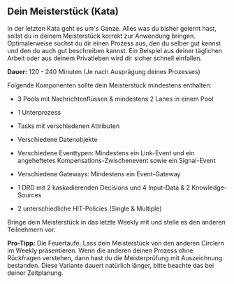 ## Dein Meisterstück (Kata)

In der letzten Kata geht es um's Ganze. Alles was du bisher gelernt hast, sollst du in deinem Meisterstück korrekt zur Anwendung bringen. Optimalerweise suchst du dir einen Prozess aus, den du selber gut kennst und den du auch gut beschreiben kannst. Ein Beispiel aus deiner täglichen Arbeit oder aus deinem Privatleben wird dir sicher schnell einfallen.

**Dauer:** 120 - 240 Minuten (Je nach Ausprägung deines Prozesses)

Folgende Komponenten sollte dein Meisterstück mindestens enthalten:

- 3 Pools mit Nachrichtenflüssen & mindestens 2 Lanes in einem Pool

- 1 Unterprozess

- Tasks mit verschiedenen Attributen

- Verschiedene Datenobjekte

- Verschiedene Eventtypen: Mindestens ein Link-Event und ein angeheftetes Kompensations-Zwischenevent sowie ein Signal-Event

- Verschiedene Gateways: Mindestens ein Event-Gateway

- 1 DRD mit 2 kaskadierenden Decisions und 4 Input-Data & 2 Knowledge-Sources

- 2 unterschiedliche HIT-Policies (Single & Multiple)


Bringe dein Meisterstück in das letzte Weekly mit und stelle es den anderen Teilnehmern vor.

**Pro-Tipp:** Die Feuertaufe. Lass dein Meisterstück von den anderen Circlern im Weekly präsentieren. Wenn die anderen deinen Prozess ohne Rückfragen verstehen, dann hast du die Meisterprüfung mit Auszeichnung bestanden. Diese Variante dauert natürlich länger, bitte beachte das bei deiner Zeitplanung.
